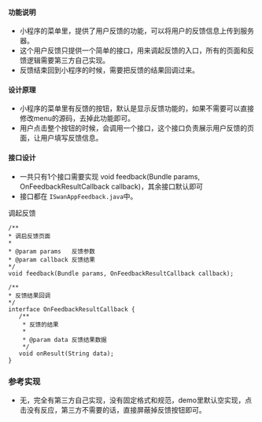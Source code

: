 #### 功能说明
+ 小程序的菜单里，提供了用户反馈的功能，可以将用户的反馈信息上传到服务器。
+ 这个用户反馈只提供一个简单的接口，用来调起反馈的入口，所有的页面和反馈逻辑需要第三方自己实现。
+ 反馈结束回到小程序的时候，需要把反馈的结果回调过来。 

#### 设计原理

+ 小程序的菜单里有反馈的按钮，默认是显示反馈功能的，如果不需要可以直接修改menu的源码，去掉此功能即可。
+ 用户点击整个按钮的时候，会调用一个接口，这个接口负责展示用户反馈的页面，让用户填写反馈信息。
 
#### 接口设计
 
 + 一共只有1个接口需要实现 void feedback(Bundle params, OnFeedbackResultCallback callback)，其余接口默认即可
 + 接口都在 `ISwanAppFeedback.java`中。
 
调起反馈
 
 ```
/**
 * 调启反馈页面
 *
 * @param params   反馈参数
 * @param callback 反馈结果
 */
void feedback(Bundle params, OnFeedbackResultCallback callback);

/**
 * 反馈结果回调
 */
interface OnFeedbackResultCallback {
    /**
     * 反馈的结果
     *
     * @param data 反馈结果数据
     */
    void onResult(String data);
}
 ```
 
### 参考实现
+ 无，完全有第三方自己实现，没有固定格式和规范，demo里默认空实现，点击没有反应，第三方不需要的话，直接屏蔽掉反馈按钮即可。
